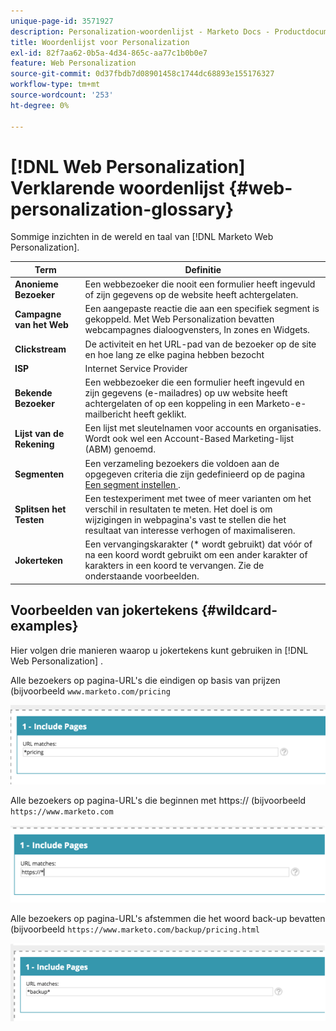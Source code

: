 ```yaml
---
unique-page-id: 3571927
description: Personalization-woordenlijst - Marketo Docs - Productdocumentatie
title: Woordenlijst voor Personalization
exl-id: 82f7aa62-0b5a-4d34-865c-aa77c1b0b0e7
feature: Web Personalization
source-git-commit: 0d37fbdb7d08901458c1744dc68893e155176327
workflow-type: tm+mt
source-wordcount: '253'
ht-degree: 0%

---
```


# [!DNL Web Personalization] Verklarende woordenlijst {#web-personalization-glossary}

Sommige inzichten in de wereld en taal van [!DNL Marketo Web Personalization].

| Term | Definitie |
|---|---|
| **Anonieme Bezoeker** | Een webbezoeker die nooit een formulier heeft ingevuld of zijn gegevens op de website heeft achtergelaten. |
| **Campagne van het Web** | Een aangepaste reactie die aan een specifiek segment is gekoppeld. Met Web Personalization bevatten webcampagnes dialoogvensters, In zones en Widgets. |
| **Clickstream** | De activiteit en het URL-pad van de bezoeker op de site en hoe lang ze elke pagina hebben bezocht |
| **ISP** | Internet Service Provider |
| **Bekende Bezoeker** | Een webbezoeker die een formulier heeft ingevuld en zijn gegevens (e-mailadres) op uw website heeft achtergelaten of op een koppeling in een Marketo-e-mailbericht heeft geklikt. |
| **Lijst van de Rekening** | Een lijst met sleutelnamen voor accounts en organisaties. Wordt ook wel een Account-Based Marketing-lijst (ABM) genoemd. |
| **Segmenten** | Een verzameling bezoekers die voldoen aan de opgegeven criteria die zijn gedefinieerd op de pagina [ Een segment instellen ](/help/marketo/product-docs/web-personalization/using-web-segments/web-segments.md) . |
| **Splitsen het Testen** | Een testexperiment met twee of meer varianten om het verschil in resultaten te meten. Het doel is om wijzigingen in webpagina&#39;s vast te stellen die het resultaat van interesse verhogen of maximaliseren. |
| **Jokerteken** | Een vervangingskarakter (&#42; wordt gebruikt) dat vóór of na een koord wordt gebruikt om een ander karakter of karakters in een koord te vervangen. Zie de onderstaande voorbeelden. |

## Voorbeelden van jokertekens {#wildcard-examples}

Hier volgen drie manieren waarop u jokertekens kunt gebruiken in [!DNL Web Personalization] .

Alle bezoekers op pagina-URL&#39;s die eindigen op basis van prijzen (bijvoorbeeld `www.marketo.com/pricing`

![](assets/wildcard-example-1.png)

Alle bezoekers op pagina-URL&#39;s die beginnen met https:// (bijvoorbeeld `https://www.marketo.com`

![](assets/wildcard-example-2.png)

Alle bezoekers op pagina-URL&#39;s afstemmen die het woord back-up bevatten (bijvoorbeeld `https://www.marketo.com/backup/pricing.html`

![](assets/wildcard-example-3.png)

